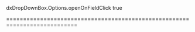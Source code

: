 <!--id-->dxDropDownBox.Options.openOnFieldClick<!--/id-->
<!--merge--><!--/merge-->
<!--default-->true<!--/default-->
===========================================================================
